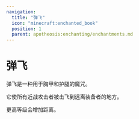 ```yaml
---
navigation:
  title: "弹飞"
  icon: "minecraft:enchanted_book"
  position: 1
  parent: apotheosis:enchanting/enchantments.md
---
```


# 弹飞

<Color id="blue">弹飞</Color>是一种用于胸甲和护腿的魔咒。

它使所有近战攻击者被击飞到远离装备者的地方。

更高等级会增加距离。

